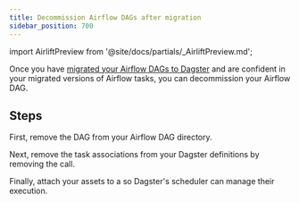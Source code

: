 ```yaml
---
title: Decommission Airflow DAGs after migration
sidebar_position: 700
---
```


import AirliftPreview from '@site/docs/partials/\_AirliftPreview.md';

<AirliftPreview />

Once you have [migrated your Airflow DAGs to Dagster](/guides/labs/airlift/migrate-airflow-dags) and are confident in your migrated versions of Airflow tasks, you can decommission your Airflow DAG.

## Steps

First, remove the DAG from your Airflow DAG directory.

Next, remove the task associations from your Dagster definitions by removing the <PyObject section="libraries" module="dagster_airlift" object="core.assets_with_task_mappings" displayText="assets_with_task_mappings" /> call.

Finally, attach your assets to a <PyObject section="schedules-sensors" module="dagster" object="ScheduleDefinition" /> so Dagster's scheduler can manage their execution.
